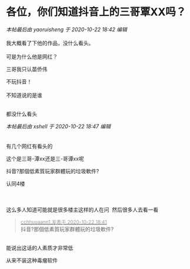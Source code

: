 # 各位，你们知道抖音上的三哥覃XX吗？


<i class="pstatus"> 本帖最后由 yaoruisheng 于 2020-10-22 18:42 编辑 </i><br />
<br />
我大概看了下他的作品，没什么看头。<br />
<br />
可是为什么他是网红？

三哥我只认苗侨伟

不玩抖音！<br />
<br />
不知道说的是谁<br />
<br />
<img src="static/image/smiley/default/lol.gif" smilieid="12" border="0" alt="" /><img src="static/image/smiley/default/lol.gif" smilieid="12" border="0" alt="" />

都没什么看头 

<i class="pstatus"> 本帖最后由 xshell 于 2020-10-22 18:47 编辑 </i><br />
<br />
<br />
有几个网红有看头的

这个是三哥-潭xx还是三-哥谭xx呢

抖音?那個低素質玩家群體玩的垃圾軟件?

认同4楼&nbsp; &nbsp;<br />
<br />
<br />
<br />
这么多人知道可能就是很多楼主这样的人在问&nbsp;&nbsp;然后很多人去看一看<img id="aimg_yrWLl" onclick="zoom(this, this.src, 0, 0, 0)" class="zoom" src="https://cdn.jsdelivr.net/gh/hishis/forum-master/public/images/patch.gif" onmouseover="img_onmouseoverfunc(this)" onload="thumbImg(this)" border="0" alt="" />

<div class="quote"><blockquote><font size="2"><a href="https://www.hostloc.com/forum.php?mod=redirect&amp;goto=findpost&amp;pid=9337350&amp;ptid=757290" target="_blank"><font color="#999999">cchhuuaann1 发表于 2020-10-22 18:41</font></a></font><br />
抖音?那個低素質玩家群體玩的垃圾軟件?</blockquote></div><br />
能说出这话的人素质才非常低

从来不装这种毒瘤软件
